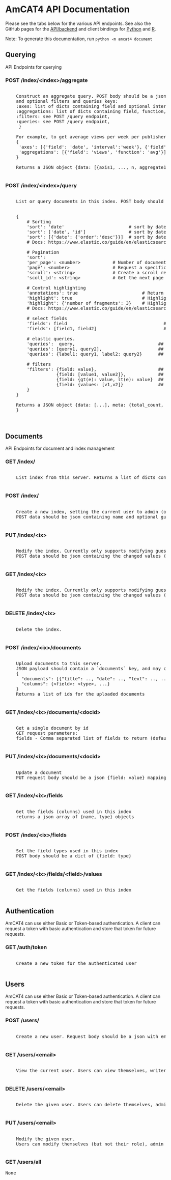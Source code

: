 # AmCAT4 API Documentation

Please see the tabs below for the various API endpoints.
See also the GitHub pages for the <a href="https://github.com/ccs-amsterdam/amcat4">API/backend</a>
and client bindings for <a href="https://github.com/ccs-amsterdam/amcat4apiclient">Python</a>
and <a href="https://github.com/ccs-amsterdam/amcat4r">R</a>.

Note: To generate this documentation, run `python -m amcat4 document`


##  Querying


API Endpoints for querying


### POST /index/&lt;index&gt;/aggregate</h2>

<pre>

    Construct an aggregate query. POST body should be a json dict with axes and/or aggregations keys,
    and optional filters and queries keys:
    :axes: list of dicts containing field and optional interval: [{&#39;field&#39;: .., [&#39;interval&#39;: ..]}, ...],
    :aggregations: list of dicts containing field, function, and optional name: [{field, function, [name]}, ...]
    :filters: see POST /query endpoint,
    :queries: see POST /query endpoint,
     }

    For example, to get average views per week per publisher
    {
     &#39;axes&#39;: [{&#39;field&#39;: &#39;date&#39;, &#39;interval&#39;:&#39;week&#39;}, {&#39;field&#39;: &#39;publisher&#39;}],
     &#39;aggregations&#39;: [{&#39;field&#39;: &#39;views&#39;, &#39;function&#39;: &#39;avg&#39;}]
    }

    Returns a JSON object {data: [{axis1, ..., n, aggregate1, ...}, ...], meta: {axes: [...], aggregations: [...]}
    
</pre>

### POST /index/&lt;index&gt;/query</h2>

<pre>

    List or query documents in this index. POST body should be a json dict structured as follows (all keys optional):


    {
        # Sorting
        &#39;sort&#39;: &#39;date&#39;                        # sort by date
        &#39;sort&#39;: [&#39;date&#39;, &#39;id&#39;]                # sort by date, then by id
        &#39;sort&#39;: [{&#39;date&#39;: {&#39;order&#39;:&#39;desc&#39;}}]  # sort by date in descending order (see elastic docs below)
        # Docs: https://www.elastic.co/guide/en/elasticsearch/reference/current/sort-search-results.html

        # Pagination
        &#39;sort&#39;:
        &#39;per_page&#39;: &lt;number&gt;            # Number of documents per page
        &#39;page&#39;: &lt;number&gt;                # Request a specific page
        &#39;scroll&#39;: &lt;string&gt;              # Create a scroll request. Value should be e.g. 5m for 5 minutes
        &#39;scoll_id&#39;: &lt;string&gt;            # Get the next page for the scroll request

        # Control highlighting
        &#39;annotations&#39;: true                        # Return _annotations with query matches as annotations
        &#39;highlight&#39;: true                          # Highlight document. True highlights whole document
        &#39;highlight&#39;: {&#39;number of fragments&#39;: 3}    # Highlight up to 3 snippets per document (see elastic docs below)
        # Docs: https://www.elastic.co/guide/en/elasticsearch/reference/7.17/highlighting.html

        # select fields
        &#39;fields&#39;: field                                    ## single field
        &#39;fields&#39;: [field1, field2]                         ## multiple fields

        # elastic queries.
        &#39;queries&#39;:  query,                               ## single query
        &#39;queries&#39;: [query1, query2],                     ## OR without labels
        &#39;queries&#39;: {label1: query1, label2: query2}      ## OR with labels

        # filters
        &#39;filters&#39;: {field: value},                       ## exact value
                   {field: [value1, value2]},            ## OR
                   {field: {gt(e): value, lt(e): value}  ## range or multiple
                   {field: {values: [v1,v2]}             ## can also use values inside dict
        }
    }

    Returns a JSON object {data: [...], meta: {total_count, per_page, page_count, page|scroll_id}}
    }

    
</pre>


## Documents


API Endpoints for document and index management


### GET /index/</h2>

<pre>

    List index from this server. Returns a list of dicts containing name, role, and guest attributes
    
</pre>

### POST /index/</h2>

<pre>

    Create a new index, setting the current user to admin (owner).
    POST data should be json containing name and optional guest_role
    
</pre>

### PUT /index/&lt;ix&gt;</h2>

<pre>

    Modify the index. Currently only supports modifying guest_role
    POST data should be json containing the changed values (i.e. guest_role)
    
</pre>

### GET /index/&lt;ix&gt;</h2>

<pre>

    Modify the index. Currently only supports modifying guest_role
    POST data should be json containing the changed values (i.e. guest_role)
    
</pre>

### DELETE /index/&lt;ix&gt;</h2>

<pre>

    Delete the index.
    
</pre>

### POST /index/&lt;ix&gt;/documents</h2>

<pre>

    Upload documents to this server.
    JSON payload should contain a `documents` key, and may contain a `columns` key:
    {
      &#34;documents&#34;: [{&#34;title&#34;: .., &#34;date&#34;: .., &#34;text&#34;: .., ...}, ...],
      &#34;columns&#34;: {&lt;field&gt;: &lt;type&gt;, ...}
    }
    Returns a list of ids for the uploaded documents
    
</pre>

### GET /index/&lt;ix&gt;/documents/&lt;docid&gt;</h2>

<pre>

    Get a single document by id
    GET request parameters:
    fields - Comma separated list of fields to return (default: all fields)
    
</pre>

### PUT /index/&lt;ix&gt;/documents/&lt;docid&gt;</h2>

<pre>

    Update a document
    PUT request body should be a json {field: value} mapping of fields to update
    
</pre>

### GET /index/&lt;ix&gt;/fields</h2>

<pre>

    Get the fields (columns) used in this index
    returns a json array of {name, type} objects
    
</pre>

### POST /index/&lt;ix&gt;/fields</h2>

<pre>

    Set the field types used in this index
    POST body should be a dict of {field: type}
    
</pre>

### GET /index/&lt;ix&gt;/fields/&lt;field&gt;/values</h2>

<pre>

    Get the fields (columns) used in this index
    
</pre>


## Authentication


AmCAT4 can use either Basic or Token-based authentication.
A client can request a token with basic authentication and store that token for future requests.


### GET /auth/token</h2>

<pre>

    Create a new token for the authenticated user
    
</pre>


## Users


AmCAT4 can use either Basic or Token-based authentication.
A client can request a token with basic authentication and store that token for future requests.


### POST /users/</h2>

<pre>

    Create a new user. Request body should be a json with email, password, and optional (global) role
    
</pre>

### GET /users/&lt;email&gt;</h2>

<pre>

    View the current user. Users can view themselves, writer can view others
    
</pre>

### DELETE /users/&lt;email&gt;</h2>

<pre>

    Delete the given user. Users can delete themselves, admin can delete everyone, and writer can delete non-admin
    
</pre>

### PUT /users/&lt;email&gt;</h2>

<pre>

    Modify the given user.
    Users can modify themselves (but not their role), admin can change everyone, and writer can change non-admin.
    
</pre>

### GET /users/all</h2>

<pre>
None
</pre>


